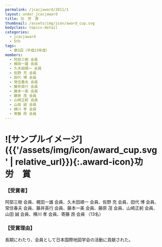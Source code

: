 ```yaml
---
permalink: /jcacjaward/2011/1
layout: under_jcacjaward
title: 功　労　賞
thumbnail: /assets/img/icon/award_cup.svg
bodyclass: topics-detail
categories:
  - jcacjaward
  - 5th
tags:
  - 第5回（平成23年度）
members:
  - 阿部三樹 会員
  - 梶田一雄 会員
  - 久木田順一 会員
  - 佐野 充 会員
  - 田代 博 会員
  - 常住春夫 会員
  - 藤井英行 会員
  - 藤本一美 会員
  - 藤原 茂 会員
  - 山崎正躬 会員
  - 山田 誠 会員
  - 横川 孝 会員
  - 寄藤 昂 会員
---
```


# ![サンプルイメージ]({{'/assets/img/icon/award_cup.svg' | relative_url}}){:.award-icon}功　労　賞

### 【受賞者】

阿部三樹 会員、梶田一雄 会員、久木田順一 会員、佐野 充 会員、田代 博 会員、常住春夫 会員、藤井英行 会員、藤本一美 会員、藤原 茂 会員、山崎正躬 会員、山田 誠 会員、横川 孝 会員、寄藤 昂 会員 （13名）

### 【受賞理由】

長期にわたり、会員として日本国際地図学会の活動に貢献された。
